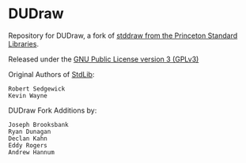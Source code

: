 # DUDraw

Repository for DUDraw, a fork of [stddraw from the Princeton Standard Libraries](https://introcs.cs.princeton.edu/python/code/). 

Released under the [GNU Public License version 3 (GPLv3)](https://www.gnu.org/licenses/gpl-3.0.html)

Original Authors of [StdLib](https://introcs.cs.princeton.edu/java/stdlib/):

    Robert Sedgewick
    Kevin Wayne
 
DUDraw Fork Additions by:

    Joseph Brooksbank
    Ryan Dunagan
    Declan Kahn
    Eddy Rogers
    Andrew Hannum
